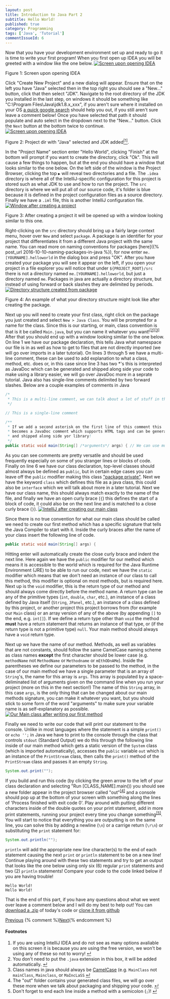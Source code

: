 ```yaml
---
layout: post
title: Introduction to Java Part 2
subtitle: Hello World!
published: true
category: Programming
tags: ['Java', 'Tutorial']
commentIssueId: 6
---
```

Now that you have your development environment set up and ready to go it is time to write your first program! When you first open up IDEA you will be greeted with a window like the one below<!--more-->.
<a href="/media/posts/5/01.jpg"><img class="content-image" src="/media/posts/5/01.jpg" alt="Screen upon opening IDEA" /></a>
<p class="content-image-description">Figure 1: Screen upon opening IDEA</p>

Click "Create New Project" and a new dialog will appear. Ensure that on the left you have "Java" selected then in the top right you should see a "New..." button, click that then select "JDK". Navigate to the root directory of the JDK you installed in the last step, on windows it should be something like "C:\Program Files\Java\jdk1.8.x_xxx", if you aren't sure where it installed on your OS [a quick google search](https://www.google.com/search?q=where+did+the+JDK+install) should help you out, if you still aren't sure leave a comment below! Once you have selected that path it should populate and auto select in the dropdown next to the "New..." button. Click the `Next` button at the bottom twice to continue.
<a href="/media/posts/5/02.jpg"><img class="content-image" src="/media/posts/5/02.jpg" alt="Screen upon opening IDEA" /></a>
<p class="content-image-description">Figure 2: Project dir with "Java" selected and JDK added<a class="anchor" name="cont-1" href="#fn-1"><sup>[1]</sup></a>.</p>

In the "Project Name" section enter "Hello World", clicking "Finish" at the bottom will prompt if you want to create the directory, click "Ok". This will cause a few things to happen, but at the end you should have a window that looks similar to the one below. On the left side of the window is the Project Browser, clicking the top `▶` will reveal two directories and a file. The `.idea` directory is where all of the IntelliJ-specific configuration for this project is stored such as what JDK to use and how to run the project. The `src` directory is where we will put all of our source code, it's folder is blue because it is defined in the project configuration files as a source directory. Finally we have a `.iml` file, this is another IntelliJ configuration file.
<a href="/media/posts/5/03.png"><img class="content-image" src="/media/posts/5/03.png" alt="Window after creating a project" /></a>
<p class="content-image-description">Figure 3: After creating a project it will be opened up with a window looking similar to this one.</p>

Right-clicking on the `src` directory should bring up a fairly large context menu, hover over `New` and select `package`. A package is an identifier for your project that differentiates it from a different Java project with the same name. You can read more on naming conventions for packages [here]({% post_url 2016-10-10-naming-packages-in-java %}), for now enter `me.[YOURNAME].helloworld` in the dialog box and press "OK". After you have created your package you will see it appear on the left, if you open your project in a file explorer you will notice that under `${PROJECT_ROOT}/src` there is not a directory named `me.[YOURNAME].helloworld`, but just a directory named `me`. Packages in java are actually a directory structure, but instead of using forward or back slashes they are delimited by periods.
<a href="/media/posts/5/04.png"><img class="content-image" src="/media/posts/5/04.png" alt="Directory structure created from package" /></a>
<p class="content-image-description">Figure 4: An example of what your directory structure might look like after creating the package.</p>

Next up you will need to create your first class, right click on the package you just created and select `New > Java Class`. You will be prompted for a name for the class. Since this is our starting, or main, class convention is that is it be called `Main.java`, but you can name it whatever you want!<sup><a class="anchor" name="cont-2" href="#fn-2">[2]</a></sup><sup><a class="anchor" name="cont-3" href="#fn-3">[3]</a></sup> After that you should end up with a window looking similar to the one below. On line 1 we have our package declaration, this tells Java what namespace our file is in as well as how to get to files that are not directly imported (we will go over imports in a later tutorial). On lines 3 through 5 we have a multi-line comment, these can be used to add explanation to what a class, method, etc. does or, in this case since line 3 has two \*'s this is interpreted as JavaDoc which can be generated and shipped along side your code to make using a library easier, we will go over JavaDoc more in a seprate tutorial. Java also has single-line comments delimited by two forward slashes. Below are a couple examples of comments in Java
```java
/*
 * This is a multi-line comment, we can talk about a lot of stuff in these.
 */

// This is a single-line comment

/**
 * If we add a second asterisk on the first line of this comment this
 * becomes a JavaDoc comment which supports HTML tags and can be generated
 * and shipped along side yor library!
 */
public static void main(String[] /*arguments*/ args) { // We can use multi-line comments in the middle of code to test renaming a variable, etc. Single line comments can also be appended to the end of a line of code!
```
As you can see comments are pretty versatile and should be used frequently especially on some of you stranger lines or blocks of code. Finally on line 6 we have our class declaration, top-level classes should almost always be defined as `public`, but in certain edge cases you can leave off the `public` modifier making this class ["package private"](https://docs.oracle.com/javase/tutorial/java/javaOO/accesscontrol.html "More info on access control in Java"). Next we have the keyword `class` which defines this file as a java class, this could also be `interface` which we will talk about more in a later tutorial. Next we have our class name, this should always match exactly to the name of the file, and finally we have an open curly brace (`{`) this defines the start of a block of code, it could also be on the next line and is matched to a close curly brace (`}`).
<a href="/media/posts/5/05.png"><img class="content-image" src="/media/posts/5/05.png" alt="IntelliJ after creating our main class" /></a>

Since there is no true convention for what our main class should be called we need to create our first method which has a specific signature that tells the Java Compiler to start with it. Inside the curly braces after the name of your class insert the following line of code.
```java
public static void main(String[] args) {
```
Hitting enter will automatically create the close curly brace and indent the next line. Here again we have the `public` modifier for our method which means it is accessible to the world which is required for the Java Runtime Environment (JRE) to be able to run our code, next we have the `static` modifier which means that we don't need an instance of our class to call this method, this modifier is optional on most methods, but is required here. Next up is the `void` modifier, this is the return type of our method and should always come directly before the method name. A return type can be any of the primitive types (`int`, `double`, `char`, etc.), an instance of a class defined by Java itself (`String`, `JPanel`, etc.), an instance of a class defined by this project, or another project this project borrows from (for example our `Main` class) or an array version of any of the above (by appending `[]` to the end, e.g. `int[]`). If we define a return type other than `void` the method **must** have a return statement that returns an instance of that type, or (if the return type is not a primitive type) `null`. Your main method should always have a `void` return type.

Next up we have the name of our method. Methods, as well as variables that are not constants, should follow the same CamelCase naming scheme as class names **except** the first character should be lower case (e.g. `methodName` not `MethodName` or `Methodname` or `mEthODnAMe`). Inside the parentheses we define our parameters to be passed to the method, in the case of our main method we have a single parameter that is an array of `String`'s, the name for this array is `args`. This array is populated by a space-deliminated list of arguments given on the command line when you run your project (more on this in the next section!) The name of this `String` array, in this case `args`, is the only thing that can be changed about our main methods signature, you can make it whatever you want, but you should stick to some form of the word "arguments" to make sure your variable name is as self-explanatory as possible.
<a href="/media/posts/5/06.png"><img class="content-image" src="/media/posts/5/06.png" alt="Our Main class after writing our first method" /></a>

Finally we need to write our code that will print our statement to the console. Unlike in most languages where the statement is a simple `print()` or `echo '';` in Java we have to print to the console through the class that controls `stdout` (Standard Output) we do this through the following line inside of our main method which gets a static version of the `System` class (which is imported automatically), accesses the `public` variable `out` which is an instance of the `PrintStream` class, then calls the `print()` method of the `PrintStream` class and passes it an empty `String`.
```java
System.out.print("");
```
If you build and run this code (by clicking the green arrow to the left of your class declaration and selecting "Run [CLASS_NAME].main()) you should see a new folder appear in the project browser called "out"<sup><a class="anchor" name="cont-4" href="#fn-4">[4]</a></sup> and a console should pop up at the bottom of your screen with something along the lines of 'Process finished with exit code 0'. Play around with putting different characters inside of the double quotes on your print statement, add in more print statements, running your project every time you change something<sup><a class="anchor" name="cont-5" href="#fn-5">[5]</a></sup>. You will start to notice that everything you are outputting is on the same line, you can solve this by adding a newline (`\n`) or a carrige return (`\r\n`) or substituting the `print` statement for:
```java
System.out.println("");
```
`println` will add the appropriate new line character(s) to the end of each statement causing the next `print` or `println` statement to be on a new line! Continue playing around with these two statements and try to get an output that looks like the one below using only six (6) regular `print` statements and two (2) `println` statements! Compare your code to the code linked below if you are having trouble!
```
Hello World!
Hello World!
```
That is the end of this part, if you have any questions about what we went over leave a comment below and I will do my best to  help out! You can [download a .zip](https://github.com/jwolff52/Blog-Tutorials/archive/4936ff398f0cc2e55480035aa97231671a224ab0.zip) of today's code or [clone it from github](https://github.com/jwolff52/Blog-Tutorials/tree/4936ff398f0cc2e55480035aa97231671a224ab0)
<div class="series-nav clearfix">
  <a class="prev-post btn btn-default" href="{% post_url 2016-10-04-intro-to-java-1 %}">Previous</a>
  {% comment %}<a class="next-post btn btn-default" href="{% post_url _posts/2016-10-12-intro-to-java-3 %}">Next</a>{% endcomment %}
</div>

<h4>Footnotes</h4>
<ol class="footnotes">
  <li><a class="anchor" name="fn-1"></a>If you are using IntelliJ IDEA and do not see as many options avaliable on this screen it is because you are using the free version, we won't be using any of these so not to worry! <a href="#cont-1">↵</a></li>
  <li><a class="anchor" name="fn-2"></a>You don't need to put the <code>.java</code> extension in this box, it will be added automatically. <a href="#cont-2">↵</a></li>
  <li><a class="anchor" name="fn-3"></a>Class names in java should always be <a href="https://en.wikipedia.org/wiki/Camel_case">CamelCase</a> (e.g. <code>MainClass</code> not <code>mainClass</code>, <code>Mainclass</code>, or <code>MaIncLaSS</code> <a href="#cont-3">↵</a></li>
  <li><a class="anchor" name="fn-4"></a>The "out" folder contains your generated class files, we will go over these more when we talk about packaging and shipping your code. <a href="#cont-4">↵</a></li>
  <li><a class="anchor" name="fn-5"></a>Don't forget to end each line inside a method with a semicolon (<code>;</code>)! <a href="#cont-5">↵</a></li>
</ol>
